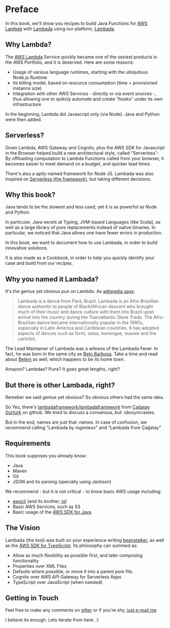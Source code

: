 # Preface

In this book, we'll show you recipes to build Java Functions for [AWS Lambda](https://aws.amazon.com/lambda/) with [Lambada](https://github.com/ingenieux/lambada/) using our platform, [Lambada](https://github.com/ingenieux/lambada/).

## Why Lambda?

The [AWS Lambda](https://aws.amazon.com/lambda/) Service quickly became one of the sexiest products in the AWS Portfolio, and it is deserved. Here are some reasons:

* Usage of various language runtimes, starting with the ubiquitous Node.js Runtime
* Its billing model, based on resource consumption (time + provisioned instance size)
* Integration with other AWS Services - directly or via event sources -, thus allowing one to quikcly automate and create "hooks" under its own infrastructure

In the beginning, Lambda did Javascript only (via Node). Java and Python were then added. 


## Serverless?

Given Lambda, AWS Gateway and Cognito, plus the AWS SDK for Javascript in the Browser helped build a new architectural style, called "Serverless": By offloading computation to Lambda Functions called from your browser, it becomes easier to meet demand on a budget, and quicker lead times.

There's also a aptly-named framework for Node JS. Lambada was also inspired on [Serverless  (the framework)](http://serverless.com/), but taking different decisions.


## Why this book?

Java tends to be the slowest and less used, yet it is as powerful as Node and Python. 

In particular, Java excels at Typing, JVM-based Languages (like Scala), as well as a large library of pure replacements instead of native binaries. In particular, we noticed that Java allows one have fewer errors in production.

In this book, we want to document how to use Lambada, in order to build innovative solutions.

It is also made as a Cookbook, in order to help you quickly identify your case and build from our recipes.

## Why you named it Lambada?

It's the genius yet obvious pun on Lambda. As [wikipedia says](https://en.wikipedia.org/wiki/Lambada):

> Lambada is a dance from Pará, Brazil. Lambada is an Afro-Brazilian dance authentic to people of Black/African descent who brought much of their music and dance culture with them into Brazil upon arrival into the country during the Transatlantic Slave Trade. The Afro-Brazilian dance became internationally popular in the 1980s, especially in Latin America and Caribbean countries. It has adopted aspects of dances such as forró, salsa, merengue, maxixe and the carimbó.

The Lead Maintainer of Lambada was a witness of the Lambada Fever. In fact, he was born in the same city as [Beto Barbosa](https://pt.wikipedia.org/wiki/Beto_Barbosa). Take a time and read about [Belém](https://en.wikipedia.org/wiki/Belém) as well, which happens to be its home town.

Amazon? Lambdas? Puns? It goes great lengths, right?

## But there is other Lambada, right?

Remeber we said genius yet obvious? So obvious others had the same idea.

So Yes, there's [lambadaframework/lambadaframework](https://github.com/lambadaframework/lambadaframework/) from [Çağatay Gürtürk](https://twitter.com/cagataygurturk) on github. We tried to discuss a consensus, but: idiosyncrasies.

But in the end, names are just that: names. In case of confusion, we recommend calling "Lambada by ingenieux" and "Lambada from Çağatay"

## Requirements

This book supposes you already know:

  * Java
  * Maven
  * Git
  * JSON and its parsing (specially using Jackson)

We recommend - but it is not critical - to know basic AWS usage including:

  * [awscli](https://aws.amazon.com/cli/) (and its brother, [jq](https://stedolan.github.io/jq/))
  * Basic AWS Services, such as S3
  * Basic usage of the [AWS SDK for Java](http://aws.amazon.com/sdk-for-java/)

## The Vision

Lambada (the tool) was built on your experience writing [beanstalker](https://beanstalker.ingenieux.com.br/beanstalk-maven-plugin/), as well as the [AWS SDK for TypeScript](https://github.com/ingenieux/aws-sdk-typescript/). Its philosophy can summed as:

  * Allow as much flexibility as possible first, and later composing functionality
  * Properties over XML Files
  * Defaults where possible, or move it into a parent pom file.
  * Cognito over AWS API Gateway for Serverless Apps
  * TypeScript over JavaScript (when needed)

## Getting in Touch

Feel free to make any comments on [gitter](https://gitter.im/ingenieux/lambada/) or if you're shy, [just e-mail me](mailto:aldrin@leal.eng.br)

I believe its enough. Lets iterate from here. :)
